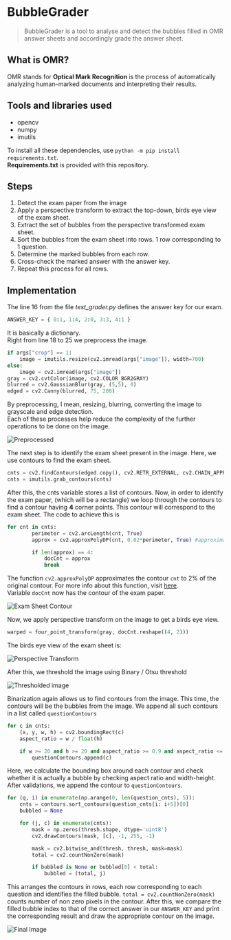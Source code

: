 # BubbleGrader

> BubbleGrader is a tool to analyse and detect the bubbles filled in OMR answer sheets and accordingly grade the answer sheet.  

## What is OMR?
OMR stands for **Optical Mark Recognition** is the process of automatically analyzing human-marked documents and interpreting their results.
  
## Tools and libraries used  
- opencv
- numpy
- imutils  
  
To install all these dependencies, use `python -m pip install requirements.txt`.  
**Requirements.txt** is provided with this repository.  

## Steps
1. Detect the exam paper from the image
2. Apply a perspective transform to extract the top-down, birds eye view of the exam sheet.
3. Extract the set of bubbles from the perspective transformed exam sheet.
4. Sort the bubbles from the exam sheet into rows. 1 row corresponding to 1 question.
4. Determine the marked bubbles from each row.
5. Cross-check the marked answer with the answer key.
6. Repeat this process for all rows.  
  
  
## Implementation  
The line 16 from the file *test_grader.py* defines the answer key for our exam.  
```python
ANSWER_KEY = { 0:1, 1:4, 2:0, 3:3, 4:1 }
```  
It is basically a dictionary.  
Right from line 18 to 25 we preprocess the image.
```python
if args["crop"] == 1:
    image = imutils.resize(cv2.imread(args["image"]), width=700)
else:
    image = cv2.imread(args["image"])
gray = cv2.cvtColor(image, cv2.COLOR_BGR2GRAY)
blurred = cv2.GaussianBlur(gray, (5,5), 0)
edged = cv2.Canny(blurred, 75, 200)
```  
By preprocessing, I mean, resizing, blurring, converting the image to grayscale and edge detection.  
Each of these processes help reduce the complexity of the further operations to be done on the image.  
  
![Preprocessed](/images/preprocessed.png)  
  
The next step is to identify the exam sheet present in the image. Here, we use contours to find the exam sheet.  
```python
cnts = cv2.findContours(edged.copy(), cv2.RETR_EXTERNAL, cv2.CHAIN_APPROX_SIMPLE)
cnts = imutils.grab_contours(cnts)
```  
After this, the cnts variable stores a list of contours. Now, in order to identify the exam paper, (which will be a rectangle) we loop through the  contours to find a contour having **4** corner points. This contour will correspond to the exam sheet. The code to achieve this is  
```python
for cnt in cnts:
        perimeter = cv2.arcLength(cnt, True)
        approx = cv2.approxPolyDP(cnt, 0.02*perimeter, True) #approximating the contour to 2% of the found contour.

        if len(approx) == 4:
            docCnt = approx
            break
```  
The function `cv2.approxPolyDP` approximates the contour ``cnt`` to 2% of the original contour. For more info about this function, visit [here](https://docs.opencv.org/2.4/modules/imgproc/doc/structural_analysis_and_shape_descriptors.html).  
Variable `docCnt` now has the contour of the exam paper.

![Exam Sheet Contour](/images/sheet_contour.png)  

  
Now, we apply perspective transform on the image to get a birds eye view.
```python
warped = four_point_transform(gray, docCnt.reshape((4, 2)))
```    
The birds eye view of the exam sheet is:  

![Perspective Transform](/images/birds_eye.png)    

After this, we threshold the image using Binary / Otsu threshold  

![Thresholded image](/images/Threshold.PNG)  

  

Binarization again allows us to find contours from the image. This time, the contours will be the bubbles from the image. We append all such contours in a list called `questionContours`  
```python
for c in cnts:
    (x, y, w, h) = cv2.boundingRect(c)
    aspect_ratio = w / float(h)

    if w >= 20 and h >= 20 and aspect_ratio >= 0.9 and aspect_ratio <= 1.1:
	    questionContours.append(c)
```  
Here, we calculate the bounding box around each contour and check whether it is actually a bubble by checking aspect ratio and width-height. After validations, we append the contour to `questionContours`.  
```python
for (q, i) in enumerate(np.arange(0, len(question_cnts), 5)):
    cnts = contours.sort_contours(question_cnts[i: i+5])[0]
    bubbled = None

    for (j, c) in enumerate(cnts):
        mask = np.zeros(thresh.shape, dtype='uint8')
        cv2.drawContours(mask, [c], -1, 255, -1)

        mask = cv2.bitwise_and(thresh, thresh, mask=mask)
        total = cv2.countNonZero(mask)

        if bubbled is None or bubbled[0] < total:
            bubbled = (total, j)

```  
This arranges the contours in rows, each row corresponding to each question and identifies the filled bubble. `total = cv2.countNonZero(mask)` counts number of non zero pixels in the contour. After this, we compare the filled bubble index to that of the correct answer in our `ANSWER_KEY` and print the corresponding result and draw the appropriate contour on the image.  
  
![Final Image](/images/Result.PNG)
